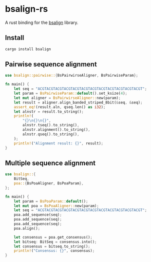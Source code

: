 # bsalign-rs

A rust binding for the [bsalign](https://github.com/ruanjue/bsalign) library.

## Install

```bash
cargo install bsalign
```

## Pairwise sequence alignment

```rust
use bsalign::pairwise::{BsPairwirseAligner, BsPairwiseParam};

fn main() {
    let seq = "ACGTACGTACGTACGTACGTACGTACGTACGTACGTACGTACGTACGT";
    let param = BsPairwiseParam::default().set_ksize(4);
    let mut aligner = BsPairwirseAligner::new(param);
    let result = aligner.align_banded_striped_8bit(&seq, &seq);
    assert_eq!(result.aln, qseq.len() as i32);
    let alnstr = result.to_string();
    println!(
        "{}\n{}\n{}",
        alnstr.tseq().to_string(),
        alnstr.alignment().to_string(),
        alnstr.qseq().to_string(),
    );
    println!("Alignment result: {}", result);
}
```

## Multiple sequence alignment

```rust
use bsalign::{
    BitSeq,
    poa::{BsPoaAligner, BsPoaParam},
};

fn main() {
    let param = BsPoaParam::default();
    let mut poa = BsPoaAligner::new(param);
    let seq = "ACGTACGTACGTACGTACGTACGTACGTACGTACGTACGTACGTACGT";
    poa.add_sequence(seq);
    poa.add_sequence(seq);
    poa.add_sequence(seq);
    poa.align();

    let consensus = poa.get_consensus();
    let bitseq: BitSeq = consensus.into();
    let consensus = bitseq.to_string();
    println!("Consensus: {}", consensus);
}
```
